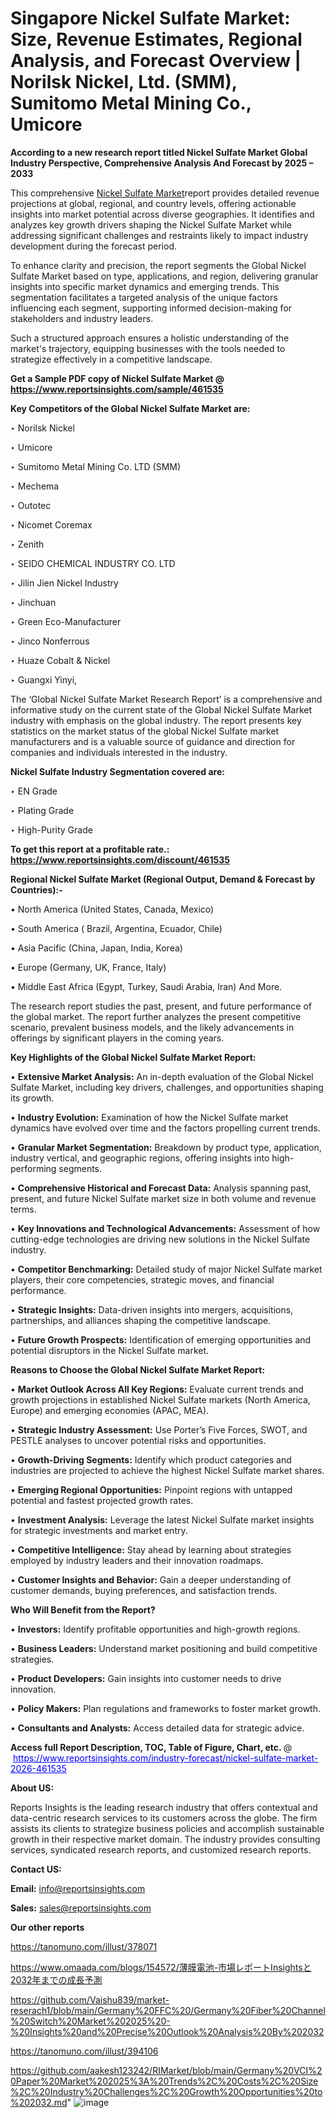 # Singapore Nickel Sulfate Market: Size, Revenue Estimates, Regional Analysis, and Forecast Overview | Norilsk Nickel, Ltd. (SMM), Sumitomo Metal Mining Co., Umicore

<strong>According to a new research report titled Nickel Sulfate Market Global Industry Perspective, Comprehensive Analysis And Forecast by 2025 – 2033</strong>

This comprehensive <a href=https://www.reportsinsights.com/sample/461535>Nickel Sulfate Market</a>report provides detailed revenue projections at global, regional, and country levels, offering actionable insights into market potential across diverse geographies. It identifies and analyzes key growth drivers shaping the Nickel Sulfate Market while addressing significant challenges and restraints likely to impact industry development during the forecast period.

To enhance clarity and precision, the report segments the Global Nickel Sulfate Market based on type, applications, and region, delivering granular insights into specific market dynamics and emerging trends. This segmentation facilitates a targeted analysis of the unique factors influencing each segment, supporting informed decision-making for stakeholders and industry leaders.

Such a structured approach ensures a holistic understanding of the market's trajectory, equipping businesses with the tools needed to strategize effectively in a competitive landscape.

<strong>Get a Sample PDF copy of Nickel Sulfate Market </strong><strong>@<a href=https://www.reportsinsights.com/sample/461535 style=color:#0000ff;> https://www.reportsinsights.com/sample/461535</a></strong></font>

<strong>Key Competitors of the Global Nickel Sulfate Market are:</strong>

‣ Norilsk Nickel

‣ Umicore

‣ Sumitomo Metal Mining Co. LTD (SMM)

‣ Mechema

‣ Outotec

‣ Nicomet Coremax

‣ Zenith

‣ SEIDO CHEMICAL INDUSTRY CO. LTD

‣ Jilin Jien Nickel Industry

‣ Jinchuan

‣ Green Eco-Manufacturer

‣ Jinco Nonferrous

‣ Huaze Cobalt & Nickel

‣ Guangxi Yinyi,

The ‘Global Nickel Sulfate Market Research Report’ is a comprehensive and informative study on the current state of the Global Nickel Sulfate Market industry with emphasis on the global industry. The report presents key statistics on the market status of the global Nickel Sulfate market manufacturers and is a valuable source of guidance and direction for companies and individuals interested in the industry.

<strong>Nickel Sulfate Industry Segmentation covered are:</strong>

‣ EN Grade

‣ Plating Grade

‣ High-Purity Grade

<strong>To get this report at a profitable rate.: <a href=https://www.reportsinsights.com/discount/461535 style=color:#0000ff;>https://www.reportsinsights.com/discount/461535</a></strong></font>

<strong>Regional Nickel Sulfate Market (Regional Output, Demand &amp; Forecast by Countries):-</strong>

• North America (United States, Canada, Mexico)

• South America ( Brazil, Argentina, Ecuador, Chile)

• Asia Pacific (China, Japan, India, Korea)

• Europe (Germany, UK, France, Italy)

• Middle East Africa (Egypt, Turkey, Saudi Arabia, Iran) And More.

The research report studies the past, present, and future performance of the global market. The report further analyzes the present competitive scenario, prevalent business models, and the likely advancements in offerings by significant players in the coming years.

<strong>Key Highlights of the Global Nickel Sulfate Market Report:</strong>

• <strong>Extensive Market Analysis:</strong> An in-depth evaluation of the Global Nickel Sulfate Market, including key drivers, challenges, and opportunities shaping its growth.

• <strong>Industry Evolution:</strong> Examination of how the Nickel Sulfate market dynamics have evolved over time and the factors propelling current trends.

• <strong>Granular Market Segmentation:</strong> Breakdown by product type, application, industry vertical, and geographic regions, offering insights into high-performing segments.

• <strong>Comprehensive Historical and Forecast Data:</strong> Analysis spanning past, present, and future Nickel Sulfate market size in both volume and revenue terms.

• <strong>Key Innovations and Technological Advancements:</strong> Assessment of how cutting-edge technologies are driving new solutions in the Nickel Sulfate industry.

• <strong>Competitor Benchmarking:</strong> Detailed study of major Nickel Sulfate market players, their core competencies, strategic moves, and financial performance.

• <strong>Strategic Insights:</strong> Data-driven insights into mergers, acquisitions, partnerships, and alliances shaping the competitive landscape.

• <strong>Future Growth Prospects:</strong> Identification of emerging opportunities and potential disruptors in the Nickel Sulfate market.

<strong>Reasons to Choose the Global Nickel Sulfate Market Report:</strong>

• <strong>Market Outlook Across All Key Regions:</strong> Evaluate current trends and growth projections in established Nickel Sulfate markets (North America, Europe) and emerging economies (APAC, MEA).

• <strong>Strategic Industry Assessment:</strong> Use Porter’s Five Forces, SWOT, and PESTLE analyses to uncover potential risks and opportunities.

• <strong>Growth-Driving Segments:</strong> Identify which product categories and industries are projected to achieve the highest Nickel Sulfate market shares.

• <strong>Emerging Regional Opportunities:</strong> Pinpoint regions with untapped potential and fastest projected growth rates.

• <strong>Investment Analysis:</strong> Leverage the latest Nickel Sulfate market insights for strategic investments and market entry.

• <strong>Competitive Intelligence:</strong> Stay ahead by learning about strategies employed by industry leaders and their innovation roadmaps.

• <strong>Customer Insights and Behavior:</strong> Gain a deeper understanding of customer demands, buying preferences, and satisfaction trends.

<strong>Who Will Benefit from the Report?</strong>

• <strong>Investors:</strong> Identify profitable opportunities and high-growth regions.

• <strong>Business Leaders:</strong> Understand market positioning and build competitive strategies.

• <strong>Product Developers:</strong> Gain insights into customer needs to drive innovation.

• <strong>Policy Makers:</strong> Plan regulations and frameworks to foster market growth.

• <strong>Consultants and Analysts:</strong> Access detailed data for strategic advice.
</ul>
<strong>Access full Report Description, TOC, Table of Figure, Chart, etc. </strong>@  <a href=https://www.reportsinsights.com/industry-forecast/nickel-sulfate-market-2026-461535 style=color:#0000ff;>https://www.reportsinsights.com/industry-forecast/nickel-sulfate-market-2026-461535</a></font>

<strong><strong>About US</strong>:</strong>

Reports Insights is the leading research industry that offers contextual and data-centric research services to its customers across the globe. The firm assists its clients to strategize business policies and accomplish sustainable growth in their respective market domain. The industry provides consulting services, syndicated research reports, and customized research reports.

<strong>Contact US:</strong>

<p class=""""><b>Email:</b> <a href=mailto:info@reportsinsights.com>info@reportsinsights.com</a></p>
<p class=""""><b>Sales:</b> <a href=mailto:sales@reportsinsights.com>sales@reportsinsights.com</a></p>

<strong>Our other reports</strong>

<a href=https://tanomuno.com/illust/378071>https://tanomuno.com/illust/378071</a>

<a href=https://www.omaada.com/blogs/154572/薄膜電池-市場レポートInsightsと2032年までの成長予測>https://www.omaada.com/blogs/154572/薄膜電池-市場レポートInsightsと2032年までの成長予測</a>

<a href=https://github.com/Vaishu839/market-reserach1/blob/main/Germany%20FFC%20/Germany%20Fiber%20Channel%20Switch%20Market%202025%20-%20Insights%20and%20Precise%20Outlook%20Analysis%20By%202032>https://github.com/Vaishu839/market-reserach1/blob/main/Germany%20FFC%20/Germany%20Fiber%20Channel%20Switch%20Market%202025%20-%20Insights%20and%20Precise%20Outlook%20Analysis%20By%202032</a>

<a href=https://tanomuno.com/illust/394106>https://tanomuno.com/illust/394106</a>

<a href=https://github.com/aakesh123242/RIMarket/blob/main/Germany%20VCI%20Paper%20Market%202025%3A%20Trends%2C%20Costs%2C%20Size%2C%20Industry%20Challenges%2C%20Growth%20Opportunities%20to%202032.md>https://github.com/aakesh123242/RIMarket/blob/main/Germany%20VCI%20Paper%20Market%202025%3A%20Trends%2C%20Costs%2C%20Size%2C%20Industry%20Challenges%2C%20Growth%20Opportunities%20to%202032.md</a>"
![image](https://github.com/user-attachments/assets/8282692d-b52d-410c-8e8c-b2c59a2c6250)
